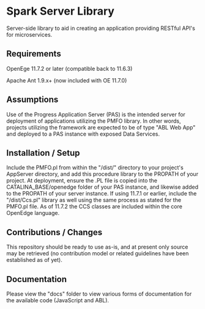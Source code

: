 # Spark Server Library

Server-side library to aid in creating an application providing RESTful API's for microservices.


## Requirements

OpenEge 11.7.2 or later (compatible back to 11.6.3)

Apache Ant 1.9.x+ (now included with OE 11.7.0)


## Assumptions

Use of the Progress Application Server (PAS) is the intended server for deployment of applications utilizing the PMFO library. In other words, projects utilizing the framework are expected to be of type "ABL Web App" and deployed to a PAS instance with exposed Data Services.


## Installation / Setup

Include the PMFO.pl from within the "/dist/" directory to your project's AppServer directory, and add this procedure library to the PROPATH of your project. At deployment, ensure the .PL file is copied into the CATALINA_BASE/openedge folder of your PAS instance, and likewise added to the PROPATH of your server instance. If using 11.7.1 or earlier, include the "/dist/Ccs.pl" library as well using the same process as stated for the PMFO.pl file. As of 11.7.2 the CCS classes are included within the core OpenEdge language.


## Contributions / Changes

This repository should be ready to use as-is, and at present only source may be retrieved (no contribution model or related guidelines have been established as of yet).


## Documentation

Please view the "docs" folder to view various forms of documentation for the available code (JavaScript and ABL).
